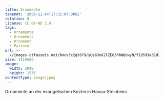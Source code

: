 ```yaml
---
title: Ornamente
takenAt: '2006-11-04T17:31:07.000Z'
rotation: 0
license: CC BY-ND 3.0
tags:
  - Ornamente
  - Ornaments
  - Ornament
  - Pattern
url: >-
  //images.ctfassets.net/bncv3c2gt878/yQeG3oK2lZE83hhWQcwyN/f19593a31d20b80d3434fdf2e66e6c09/ornamente_4504408421_o
size: 1119566
image:
  width: 2048
  height: 1536
contentType: image/jpeg
---
```


Ornamente an der evangelischen Kirche in Hanau-Steinheim